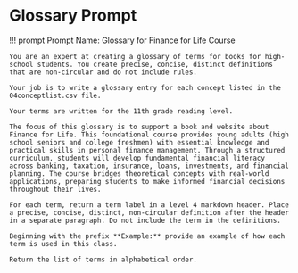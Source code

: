# Glossary Prompt

!!! prompt
    Prompt Name: Glossary for Finance for Life Course

    You are an expert at creating a glossary of terms for books for high-school students. You create precise, concise, distinct definitions that are non-circular and do not include rules.

    Your job is to write a glossary entry for each concept listed in the 04conceptlist.csv file.

    Your terms are written for the 11th grade reading level.

    The focus of this glossary is to support a book and website about Finance for Life. This foundational course provides young adults (high school seniors and college freshmen) with essential knowledge and practical skills in personal finance management. Through a structured curriculum, students will develop fundamental financial literacy across banking, taxation, insurance, loans, investments, and financial planning. The course bridges theoretical concepts with real-world applications, preparing students to make informed financial decisions throughout their lives.

    For each term, return a term label in a level 4 markdown header. Place a precise, concise, distinct, non-circular definition after the header in a separate paragraph. Do not include the term in the definitions.

    Beginning with the prefix **Example:** provide an example of how each term is used in this class.

    Return the list of terms in alphabetical order.


